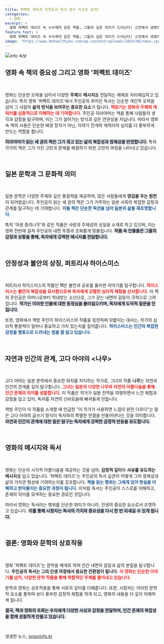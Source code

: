 ```yaml
---
title: 퍼펙트 데이즈 추천도서 독서 필수 리스트 공개!
categories:
  - 영화
excerpt: >
  영화 퍼펙트 데이즈 속 수수께끼 같은 책들, 그들의 깊은 의미가 드러난다! 고전에서 생명의 나무까지, 주인공이 읽는 세 권의 책이 영화의 감성을 어떻게 배가시키는지 탐구해보세요.
feature_text: >
  영화 퍼펙트 데이즈 속 수수께끼 같은 책들, 그들의 깊은 의미가 드러난다! 고전에서 생명의 나무까지, 주인공이 읽는 세 권의 책이 영화의 감성을 어떻게 배가시키는지 탐구해보세요.
image: 'https://www.behealthy4u.com/wp-content/uploads/2024/06/news.jpg'
---
```


<p><img src="https://www.behealthy4u.com/wp-content/uploads/2024/06/news.jpg" alt="info 속보" /></p>

<h2 data-ke-size="size26">영화 속 책의 중요성 그리고 영화 '퍼펙트 데이즈'</h2>

<p data-ke-size="size16">&nbsp;</p>

<p>영화는 단순한 오락을 넘어서 다양한 <b>주제</b>와 <b>메시지</b>를 전달하는 매체로 자리매김하고 있습니다. 특히 영화 '퍼펙트 데이즈'에서 주인공의 취미인 독서는 단순한 개인적 오락을 넘어 그 사람의 <strong>삶의 방식을 보여주는 중요한 요소</strong>가 됩니다. <b><span style="color: #ee2323;">책읽기는 영화의 주제와 캐릭터를 심층적으로 이해하는 데 기여합니다.</span></b> 주인공 히라야마는 책을 통해 사람들의 생각과 감정을 탐구하며, 이는 그가 살아가는 방식과 깊은 연관성을 지닙니다. 따라서 영화 속 책의 사용은 단순한 배경 장치가 아닌, 이야기 전개와 캐릭터의 심리를 더 풍부하게 만드는 역할을 합니다. </p>

<p><b><span style="background-color: #21538527;">히라야마가 읽는 세 권의 책은 그가 겪고 있는 삶의 복잡성과 정체성을 반영합니다.</span></b> 특히 각각의 책은 그가 가진 고민과 문제를 해결하기 위한 고민의 여정을 나타내고 있습니다. </p>

<p data-ke-size="size16">&nbsp;</p>

<h2 data-ke-size="size26">일본 문학과 그 문화적 의미</h2>

<p data-ke-size="size16">&nbsp;</p>

<p>일본 문학은 다양한 주제와 깊은 통찰력을 제공하며, 많은 사람들에게 <b>영감을 주는 원천</b>이 되어왔습니다. 주인공이 읽는 세 권의 책은 그가 거주하는 일본 사회의 복잡한 감정과 관계를 탐구하는 데 기여합니다. <b><span style="color: #1a5490;">이들 책은 단순한 픽션을 넘어 일본의 삶을 재조명합니다.</span></b> </p>

<p>특히 '야생 종려나무'와 같은 작품은 사랑과 주체성의 상실을 소재로 하고 있으며, 이는 영화 전반에 걸쳐 주인공의 내면 투쟁과 조화롭게 맞물립니다. <b><span style="background-color: #21538527;">작품 속 인물들은 그들의 감정과 상황을 통해, 독자에게 강력한 메시지를 전달합니다.</span></b> </p>

<p data-ke-size="size16">&nbsp;</p>

<h2 data-ke-size="size26">안정성과 불안의 상징, 퍼트리샤 하이스미스</h2>

<p data-ke-size="size16">&nbsp;</p>

<p>퍼트리샤 하이스미스의 작품인 <b>11</b>은 불안과 공포를 둘러싼 이야기를 탐구합니다. <b><span style="color: #ee2323;">하이스미스는 불안의 복잡성을 묘사함으로써 독자에게 강렬한 심리적 체험을 선사합니다.</span></b> 이 책의 주인공은 어머니로부터 학대받는 소년으로, 그가 갖는 내면의 갈등이 극적으로 그려집니다. <b><span style="background-color: #21538527;">작가는 이러한 인물에 대한 동정심을 불러일으키며, 독자에게 도덕적 질문을 던집니다.</span></b> </p>

<p>또한, 영화에서 책방 주인이 하이스미스의 작품을 칭찬하며 덧붙이는 대사는, 작가의 심리적 통찰력이 얼마나 중요하고 가치 있는지를 짚어줍니다. <b><span style="color: #1a5490;">하이스미스는 인간의 복잡한 감정을 행동으로 드러내는 법을 잘 알고 있습니다.</span></b></p>

<p data-ke-size="size16">&nbsp;</p>

<h2 data-ke-size="size26">자연과 인간의 관계, 고다 아야의 <나무></h2>

<p data-ke-size="size16">&nbsp;</p>

<p>고다 아야는 일본 문학에서 중요한 위치를 차지하는 작가로, 그녀의 작품 <b>나무</b>는 자연과 인간의 관계를 깊이 탐구합니다. <b><span style="color: #ee2323;">그녀는 일본의 다양한 나무와 자연의 아름다움을 통해 인간 존재의 의미를 성찰합니다.</span></b> 이 작품은 작가가 일본 전역을 여행하면서 느낀 체험과 감정을 담고 있어, 독자를 자연의 신비로움에 빠져들게 만듭니다. </p>

<p>책방 주인이 이 작품을 소개할 때 언급한 "이 작가가 사용하면 느낌이 완전 다르다"는 말은 고다 아야의 글쓰기 방식이 독자와의 특별한 연결을 만들어낸다는 것을 의미합니다. <b><span style="background-color: #21538527;">자연과 인간의 관계에 대한 짙은 탐구는 독자에게 강력한 감정적 반응을 유도합니다.</span></b></p>

<p data-ke-size="size16">&nbsp;</p>

<h2 data-ke-size="size26">영화의 메시지와 독서</h2>

<p data-ke-size="size16">&nbsp;</p>

<p>영화는 단순히 시각적 아름다움을 제공하는 것을 넘어, <b>감정적 깊이</b>와 <b>사유를 유도하는 메시지</b>를 담고 있습니다. '퍼펙트 데이즈'는 주인공의 독서 습관이 어떻게 그의 정체성과 삶의 가치관 형성에 기여하는지를 강조합니다. <b><span style="color: #1a5490;">책을 읽는 행위는 그에게 있어 현실을 이해하고 받아들이는 중요한 과정이 됩니다.</span></b> 이처럼 독서는 주인공이 스스로를 이해하고, 존재의 의미를 모색하는 중요한 경로인 것입니다. </p>

<p>따라서 영화는 독서라는 행위를 단순한 취미가 아니라, 인생의 중요한 요소로서 조명하고 있습니다. <b><span style="background-color: #21538527;">이를 통해 시청자는 독서의 가치와 중요성을 다시 한 번 되새길 수 있게 됩니다.</span></b></p>

<p data-ke-size="size16">&nbsp;</p>

<h2 data-ke-size="size26">결론: 영화와 문학의 상호작용</h2>

<p data-ke-size="size16">&nbsp;</p>

<p>영화 '퍼펙트 데이즈'는 문학을 매개로 하여 인간 내면의 갈등과 삶의 본질을 탐구합니다. <b>주인공의 독서는 그의 인생 여정에서 중요한 전환점이 됩니다.</b> <b><span style="color: #ee2323;">이 영화는 단순한 이야기를 넘어, 다양한 문학 작품을 통해 복합적인 주제를 풀어내고 있습니다.</span></b> </p>

<p>문학과 영화는 상호작용을 통해 서로의 깊이를 더해줍니다. 또한, 시청자는 이러한 문학적 요소를 통하여 보다 풍부한 감정적 체험을 하게 되고, 영화의 내용을 더 깊이 이해하게 됩니다. </p>

<p><b><span style="background-color: #21538527;">결국, 책과 영화의 조화는 우리에게 다양한 사상과 감정을 전달하며, 인간 존재의 복잡성을 함께 성찰하게 만들고 있습니다.</span></b> </p>

<p data-ke-size="size16">&nbsp;</p>
생생한 뉴스, <a href="https://onioninfo.kr" rel="dofollow">onioninfo.kr</a>


